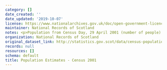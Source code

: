 ```yaml
---
category: []
date_created: ''
date_updated: '2019-10-07'
license: https://www.nationalarchives.gov.uk/doc/open-government-licence/version/3/
maintainer: National Records of Scotland
notes: <p>Population from Census Day, 29 April 2001 (number of people).</p>
organization: National Records of Scotland
original_dataset_link: http://statistics.gov.scot/data/census-population-2001
records: null
resources: []
schema: default
title: Population Estimates - Census 2001
---
```

